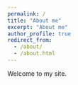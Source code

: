 ```yaml
---
permalink: /
title: "About me"
excerpt: "About me"
author_profile: true
redirect_from:
  - /about/
  - /about.html
---
```


Welcome to my site.
